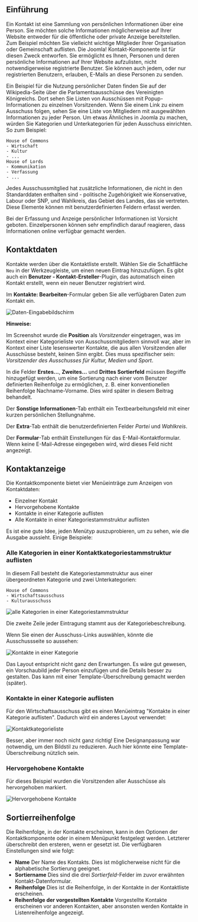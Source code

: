 <!-- Filename: contacts.md / Display title: Kontakte -->

## Einführung

Ein Kontakt ist eine Sammlung von persönlichen Informationen über eine Person. Sie möchten solche Informationen möglicherweise auf Ihrer Website entweder für die öffentliche oder private Anzeige bereitstellen. Zum Beispiel möchten Sie vielleicht wichtige Mitglieder Ihrer Organisation oder Gemeinschaft auflisten. Die Joomla! Kontakt-Komponente ist für diesen Zweck entworfen. Sie ermöglicht es Ihnen, Personen und deren persönliche Informationen auf Ihrer Website aufzulisten, nicht notwendigerweise registrierte Benutzer. Sie können auch jedem, oder nur registrierten Benutzern, erlauben, E-Mails an diese Personen zu senden.

Ein Beispiel für die Nutzung persönlicher Daten finden Sie auf der Wikipedia-Seite über die Parlamentsausschüsse des Vereinigten Königreichs. Dort sehen Sie Listen von Ausschüssen mit Popup-Informationen zu einzelnen Vorsitzenden. Wenn Sie einem Link zu einem Ausschuss folgen, sehen Sie eine Liste von Mitgliedern mit ausgewählten Informationen zu jeder Person. Um etwas Ähnliches in Joomla zu machen, würden Sie Kategorien und Unterkategorien für jeden Ausschuss einrichten. So zum Beispiel:

```
House of Commons
- Wirtschaft
- Kultur
- ...
House of Lords
- Kommunikation
- Verfassung
- ...
```
Jedes Ausschussmitglied hat zusätzliche Informationen, die nicht in den Standarddaten enthalten sind - politische Zugehörigkeit wie Konservative, Labour oder SNP, und Wahlkreis, das Gebiet des Landes, das sie vertreten. Diese Elemente können mit benutzerdefinierten Feldern erfasst werden.

Bei der Erfassung und Anzeige persönlicher Informationen ist Vorsicht geboten. Einzelpersonen können sehr empfindlich darauf reagieren, dass Informationen online verfügbar gemacht werden.

## Kontaktdaten

Kontakte werden über die Kontaktliste erstellt. Wählen Sie die Schaltfläche `Neu` in der Werkzeugleiste, um einen neuen Eintrag hinzuzufügen. Es gibt auch ein **Benutzer - Kontakt-Ersteller**-Plugin, das automatisch einen Kontakt erstellt, wenn ein neuer Benutzer registriert wird.

Im **Kontakte: Bearbeiten**-Formular geben Sie alle verfügbaren Daten zum Kontakt ein.

![Daten-Eingabebildschirm](../../../en/images/contacts/contact-data-entry.png)

**Hinweise:**

Im Screenshot wurde die **Position** als *Vorsitzender* eingetragen, was im Kontext einer Kategorieliste von Ausschussmitgliedern sinnvoll war, aber im Kontext einer Liste lesenswerter Kontakte, die aus allen Vorsitzenden aller Ausschüsse besteht, keinen Sinn ergibt. Dies muss spezifischer sein: *Vorsitzender des Ausschusses für Kultur, Medien und Sport*.

In die Felder **Erstes...**, **Zweites...** und **Drittes Sortierfeld** müssen Begriffe hinzugefügt werden, um eine Sortierung nach einer vom Benutzer definierten Reihenfolge zu ermöglichen, z. B. einer konventionellen Reihenfolge Nachname-Vorname. Dies wird später in diesem Beitrag behandelt.

Der **Sonstige Informationen**-Tab enthält ein Textbearbeitungsfeld mit einer kurzen persönlichen Stellungnahme.

Der **Extra**-Tab enthält die benutzerdefinierten Felder *Partei* und *Wahlkreis*.

Der **Formular**-Tab enthält Einstellungen für das E-Mail-Kontaktformular. Wenn keine E-Mail-Adresse eingegeben wird, wird dieses Feld nicht angezeigt.

## Kontaktanzeige

Die Kontaktkomponente bietet vier Menüeinträge zum Anzeigen von Kontaktdaten:

* Einzelner Kontakt
* Hervorgehobene Kontakte
* Kontakte in einer Kategorie auflisten
* Alle Kontakte in einer Kategoriestammstruktur auflisten

Es ist eine gute Idee, jeden Menütyp auszuprobieren, um zu sehen, wie die Ausgabe aussieht. Einige Beispiele:

### Alle Kategorien in einer Kontaktkategoriestammstruktur auflisten

In diesem Fall besteht die Kategoriestammstruktur aus einer übergeordneten Kategorie und zwei Unterkategorien:
```
House of Commons
- Wirtschaftsausschuss
- Kulturausschuss
```
![alle Kategorien in einer Kategoriestammstruktur](../../../en/images/contacts/contact-all-committees.png)

Die zweite Zeile jeder Eintragung stammt aus der Kategoriebeschreibung.

Wenn Sie einen der Ausschuss-Links auswählen, könnte die Ausschussseite so aussehen:

![Kontakte in einer Kategorie](../../../en/images/contacts/contact-culture-committee.png)

Das Layout entspricht nicht ganz den Erwartungen. Es wäre gut gewesen, ein
Vorschaubild jeder Person einzufügen und die Details besser zu gestalten. Das
kann mit einer Template-Überschreibung gemacht werden (später).

### Kontakte in einer Kategorie auflisten

Für den Wirtschaftsausschuss gibt es einen Menüeintrag "Kontakte in einer Kategorie auflisten". Dadurch wird ein anderes Layout verwendet:

![Kontaktkategorieliste](../../../en/images/contacts/contact-category-list.png)

Besser, aber immer noch nicht ganz richtig! Eine Designanpassung war notwendig, um den
Bildstil zu reduzieren. Auch hier könnte eine Template-Überschreibung nützlich sein.

### Hervorgehobene Kontakte

Für dieses Beispiel wurden die Vorsitzenden aller Ausschüsse als hervorgehoben markiert.

![Hervorgehobene Kontakte](../../../en/images/contacts/contact-featured.png)

## Sortierreihenfolge

Die Reihenfolge, in der Kontakte erscheinen, kann in den Optionen der Kontaktkomponente oder in einem Menüpunkt festgelegt werden. Letzterer überschreibt den ersteren, wenn er gesetzt ist. Die verfügbaren Einstellungen sind wie folgt:
* **Name** Der Name des Kontakts. Dies ist möglicherweise nicht für die alphabetische Sortierung geeignet.
* **Sortiername** Dies sind die drei *Sortierfeld*-Felder im zuvor erwähnten Kontakt-Datenformular.
* **Reihenfolge** Dies ist die Reihenfolge, in der Kontakte in der Kontaktliste erscheinen.
* **Reihenfolge der vorgestellten Kontakte** Vorgestellte Kontakte erscheinen vor anderen Kontakten, aber ansonsten werden Kontakte in Listenreihenfolge angezeigt.

